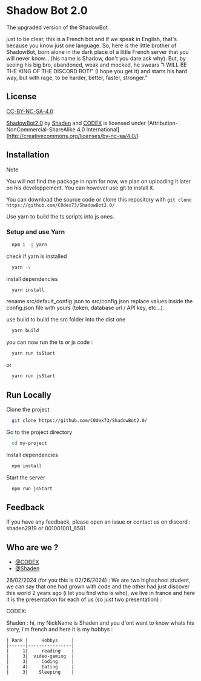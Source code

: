 # Shadow Bot 2.0

The upgraded version of the ShadowBot

 just to be clear, this is a French bot and if we speak in English, that's because you know just one language. So, here is the little brother of ShadowBot, born alone in the dark place of a little French server that you will never know... (his name is Shadow, don't you dare ask why). But, by seeing his big bro, abandoned, weak and mocked, he swears "I WILL BE THE KING OF THE DISCORD BOT!" (I hope you get it) and starts his hard way, but with rage, to be harder, better, faster, stronger."

## License

[CC-BY-NC-SA-4.0](https://creativecommons.org/licenses/by-nc-sa/4.0/)


[ShadowBot2.0](https://github.com/C0dex73/ShadowBot2.0/) by [Shaden](https://github.com/Shaden919) and [CODEX](https://github.com/C0dex73) is licensed under [Attribution-NonCommercial-ShareAlike 4.0 International[](https://mirrors.creativecommons.org/presskit/icons/cc.svg?ref=chooser-v)[](https://mirrors.creativecommons.org/presskit/icons/by.svg?ref=chooser-v1)[](https://mirrors.creativecommons.org/presskit/icons/nc.svg?ref=chooser-v1)[](https://mirrors.creativecommons.org/presskit/icons/sa.svg?ref=chooser-v1)](http://creativecommons.org/licenses/by-nc-sa/4.0/)

## Installation

> [!NOTE]
> You will not find the package in npm for now, we plan on uploading it later on his developpement. You can however use git to install it.

You can download the source code or clone this repository with `git clone https://github.com/C0dex73/ShadowBot2.0/`

Use yarn to build the ts scripts into js ones.

### Setup and use Yarn

```bash
  npm i -g yarn
```


check if yarn is installed
```bash
  yarn -v
```

install dependencies
```bash
  yarn install
```

rename src/default_config.json to src/config.json
replace values inside the config.json file with yours (token, database url / API key, etc...).

use build to build the src folder into the dist one
```bash
  yarn build
```

you can now run the ts or js code :
```bash
  yarn run tsStart
```
or
```bash
  yarn run jsStart
```

## Run Locally

Clone the project

```bash
  git clone https://github.com/C0dex73/ShadowBot2.0/
```

Go to the project directory

```bash
  cd my-project
```

Install dependencies

```bash
  npm install
```

Start the server

```bash
  npm run jsStart
```


## Feedback

If you have any feedback, please open an issue or contact us on discord : shaden2919 or 001001001_6581


## Who are we ?

- [@CODEX](https://www.github.com/C0dex73)
- [@Shaden](https://www.github.com/Shaden919)

26/02/2024 (for you this is 02/26/2024) : We are two highschool student, we can say that one had grown with code and the other had just discover this world 2 years ago
(i let you find who is who), we live in france and here it is the presentation for each of us (so just two presentation) :

  CODEX: 


  Shaden : hi, my NickName is Shaden and you d'ont want to know whats his story, i'm french and here it is my hobbys :

    | Rank |     Hobbys     |
    |------|----------------|
    |     1|     reading    |
    |     3|  video-gaming  | 
    |     3|     Coding     |
    |     4|     Eating     |
    |     3|    Sleeping    |



<!-- TODO : add CODEX description -->
